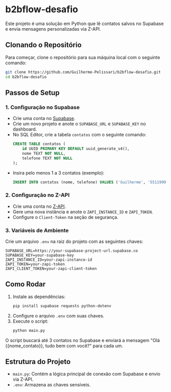 # b2bflow-desafio

Este projeto é uma solução em Python que lê contatos salvos no Supabase e envia mensagens personalizadas via Z-API.

## Clonando o Repositório
Para começar, clone o repositório para sua máquina local com o seguinte comando:
```bash
git clone https://github.com/Guilherme-Pelissari/b2bflow-desafio.git
cd b2bflow-desafio
```

## Passos de Setup

### 1. Configuração no Supabase
- Crie uma conta no [Supabase](https://supabase.com).
- Crie um novo projeto e anote o `SUPABASE_URL` e `SUPABASE_KEY` no dashboard.
- No SQL Editor, crie a tabela `contatos` com o seguinte comando:
  ```sql
  CREATE TABLE contatos (
      id UUID PRIMARY KEY DEFAULT uuid_generate_v4(),
      nome TEXT NOT NULL,
      telefone TEXT NOT NULL
  );
  ```
- Insira pelo menos 1 a 3 contatos (exemplo):
  ```sql
  INSERT INTO contatos (nome, telefone) VALUES ('Guilherme', '5511999999999');
  ```

### 2. Configuração no Z-API
- Crie uma conta no [Z-API](https://z-api.io).
- Gere uma nova instância e anote o `ZAPI_INSTANCE_ID` e `ZAPI_TOKEN`.
- Configure o `Client-Token` na seção de segurança.

### 3. Variáveis de Ambiente
Crie um arquivo `.env` na raiz do projeto com as seguintes chaves:
```
SUPABASE_URL=https://your-supabase-project-url.supabase.co
SUPABASE_KEY=your-supabase-key
ZAPI_INSTANCE_ID=your-zapi-instance-id
ZAPI_TOKEN=your-zapi-token
ZAPI_CLIENT_TOKEN=your-zapi-client-token
```

## Como Rodar
1. Instale as dependências:
   ```bash
   pip install supabase requests python-dotenv
   ```
2. Configure o arquivo `.env` com suas chaves.
3. Execute o script:
   ```bash
   python main.py
   ```
O script buscará até 3 contatos no Supabase e enviará a mensagem "Olá {{nome_contato}}, tudo bem com você?" para cada um.

## Estrutura do Projeto
- `main.py`: Contém a lógica principal de conexão com Supabase e envio via Z-API.
- `.env`: Armazena as chaves sensíveis.

